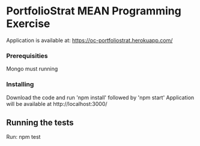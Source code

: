 # PortfolioStrat MEAN Programming Exercise

Application is available at: https://oc-portfoliostrat.herokuapp.com/

### Prerequisities

Mongo must running 

### Installing

Download the code and run 'npm install' followed by 'npm start'
Application will be available at http://localhost:3000/

## Running the tests

Run: npm test

